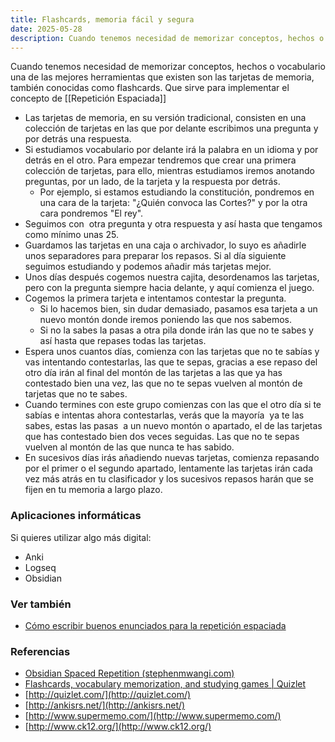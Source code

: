 ```yaml
---
title: Flashcards, memoria fácil y segura
date: 2025-05-28
description: Cuando tenemos necesidad de memorizar conceptos, hechos o vocabulario una de las mejores opciones son las tarjetas de memoria o flashcards.
---
```

Cuando tenemos necesidad de memorizar conceptos, hechos o vocabulario una de las mejores herramientas que existen son las tarjetas de memoria, también conocidas como flashcards. Que sirve para implementar el concepto de  [[Repetición Espaciada]]

- Las tarjetas de memoria, en su versión tradicional, consisten en una colección de tarjetas en las que por delante escribimos una pregunta y por detrás una respuesta. 
- Si estudiamos vocabulario por delante irá la palabra en un idioma y por detrás en el otro. Para empezar tendremos que crear una primera colección de tarjetas, para ello, mientras estudiamos iremos anotando preguntas, por un lado, de la tarjeta y la respuesta por detrás. 
	- Por ejemplo, si estamos estudiando la constitución, pondremos en una cara de la tarjeta: "¿Quién convoca las Cortes?" y por la otra cara pondremos "El rey". 
- Seguimos con  otra pregunta y otra respuesta y así hasta que tengamos como mínimo unas 25. 
- Guardamos las tarjetas en una caja o archivador, lo suyo es añadirle unos separadores para preparar los repasos. Si al día siguiente seguimos estudiando y podemos añadir más tarjetas mejor.
- Unos días después cogemos nuestra cajita, desordenamos las tarjetas, pero con la pregunta siempre hacia delante, y aquí comienza el juego. 
- Cogemos la primera tarjeta e intentamos contestar la pregunta. 
	- Si lo hacemos bien, sin dudar demasiado, pasamos esa tarjeta a un nuevo montón donde iremos poniendo las que nos sabemos. 
	- Si no la sabes la pasas a otra pila donde irán las que no te sabes y así hasta que repases todas las tarjetas. 
- Espera unos cuantos días, comienza con las tarjetas que no te sabías y vas intentando contestarlas, las que te sepas, gracias a ese repaso del otro día irán al final del montón de las tarjetas a las que ya has contestado bien una vez, las que no te sepas vuelven al montón de tarjetas que no te sabes.
- Cuando termines con este grupo comienzas con las que el otro día si te sabías e intentas ahora contestarlas, verás que la mayoría  ya te las sabes, estas las pasas  a un nuevo montón o apartado, el de las tarjetas que has contestado bien dos veces seguidas. Las que no te sepas vuelven al montón de las que nunca te has sabido.
- En sucesivos días irás añadiendo nuevas tarjetas, comienza repasando por el primer o el segundo apartado, lentamente las tarjetas irán cada vez más atrás en tu clasificador y los sucesivos repasos harán que se fijen en tu memoria a largo plazo.

### Aplicaciones informáticas
Si quieres utilizar algo más digital:
- Anki
- Logseq
- Obsidian
### Ver también
- [Cómo escribir buenos enunciados para la repetición espaciada](buenos-enunciados-repetición-espaciada)
### Referencias
- [Obsidian Spaced Repetition (stephenmwangi.com)](https://www.stephenmwangi.com/obsidian-spaced-repetition/)
- [Flashcards, vocabulary memorization, and studying games | Quizlet](http://quizlet.com/)
- [http://quizlet.com/](http://quizlet.com/)
- [http://ankisrs.net/](http://ankisrs.net/)
- [http://www.supermemo.com/](http://www.supermemo.com/)
- [http://www.ck12.org/](http://www.ck12.org/)


